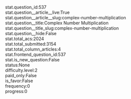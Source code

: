 stat.question_id:537  
stat.question__article__live:True  
stat.question__article__slug:complex-number-multiplication  
stat.question__title:Complex Number Multiplication  
stat.question__title_slug:complex-number-multiplication  
stat.question__hide:False  
stat.total_acs:2024  
stat.total_submitted:3154  
stat.total_column_articles:4  
stat.frontend_question_id:537  
stat.is_new_question:False  
status:None  
difficulty.level:2  
paid_only:False  
is_favor:False  
frequency:0  
progress:0  
